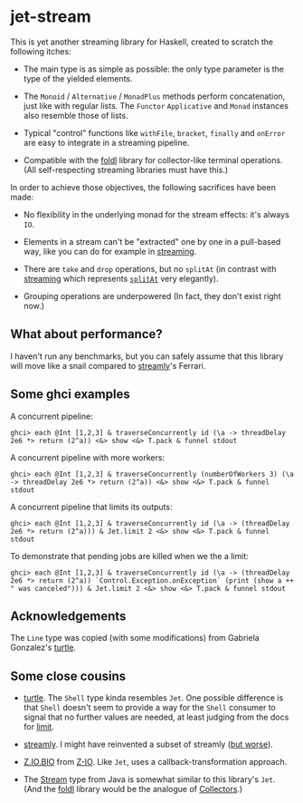 # jet-stream

This is yet another streaming library for Haskell, created to scratch the
following itches:

- The main type is as simple as possible: the only type parameter is the type
  of the yielded elements.

- The `Monoid` / `Alternative` / `MonadPlus` methods perform concatenation,
  just like with regular lists. The `Functor` `Applicative` and `Monad`
  instances also resemble those of lists.

- Typical "control" functions like `withFile`, `bracket`, `finally` and
  `onError` are easy to integrate in a streaming pipeline. 

- Compatible with the [foldl](https://hackage.haskell.org/package/foldl)
  library for collector-like terminal operations. (All self-respecting
  streaming libraries must have this.)

In order to achieve those objectives, the following sacrifices have been made:

- No flexibility in the underlying monad for the stream effects: it's always
  `IO`.

- Elements in a stream can't be "extracted" one by one in a pull-based way,
  like you can do for example in
  [streaming](https://hackage.haskell.org/package/streaming-0.2.3.0/docs/Streaming-Prelude.html#v:next).

- There are `take` and `drop` operations, but no `splitAt` (in contrast with
  [streaming](https://hackage.haskell.org/package/streaming-0.2.3.0/docs/Streaming-Prelude.html#v:next)
  which represents
  [`splitAt`](https://hackage.haskell.org/package/streaming-0.2.3.0/docs/Streaming-Prelude.html#v:splitAt)
  very elegantly). 

- Grouping operations are underpowered (In fact, they don't exist right now.)

## What about performance?

I haven't run any benchmarks, but you can safely assume that this library will
move like a snail compared to
[streamly](https://hackage.haskell.org/package/streamly)'s Ferrari.

## Some ghci examples

A concurrent pipeline:

    ghci> each @Int [1,2,3] & traverseConcurrently id (\a -> threadDelay 2e6 *> return (2^a)) <&> show <&> T.pack & funnel stdout

A concurrent pipeline with more workers:

    ghci> each @Int [1,2,3] & traverseConcurrently (numberOfWorkers 3) (\a -> threadDelay 2e6 *> return (2^a)) <&> show <&> T.pack & funnel stdout

A concurrent pipeline that limits its outputs:

    ghci> each @Int [1,2,3] & traverseConcurrently id (\a -> (threadDelay 2e6 *> return (2^a))) & Jet.limit 2 <&> show <&> T.pack & funnel stdout

To demonstrate that pending jobs are killed when we the a limit:

    ghci> each @Int [1,2,3] & traverseConcurrently id (\a -> (threadDelay 2e6 *> return (2^a)) `Control.Exception.onException` (print (show a ++ " was canceled"))) & Jet.limit 2 <&> show <&> T.pack & funnel stdout

## Acknowledgements

The `Line` type was copied (with some modifications) from Gabriela Gonzalez's
[turtle](https://hackage.haskell.org/package/turtle).

## Some close cousins

- [turtle](https://hackage.haskell.org/package/turtle). The `Shell` type kinda
  resembles `Jet`. One possible difference is that `Shell` doesn't seem to
  provide a way for the `Shell` consumer to signal that no further values are
  needed, at least judging from the docs for
  [limit](https://hackage.haskell.org/package/turtle-1.5.22/docs/Turtle-Prelude.html#v:limit).

- [streamly](https://hackage.haskell.org/package/streamly). I might have
  reinvented a subset of streamly ([but
  worse](https://www.mcmillen.dev/language_checklist.html)).

- [Z.IO.BIO](https://hackage.haskell.org/package/Z-IO-1.0.0.0/docs/Z-IO-BIO.html)
  from [Z-IO](https://hackage.haskell.org/package/Z-IO). Like `Jet`, uses a
  callback-transformation approach. 

- The
  [Stream](https://docs.oracle.com/en/java/javase/16/docs/api/java.base/java/util/stream/Stream.html)
  type from Java is somewhat similar to this library's `Jet`. (And the
  [foldl](https://hackage.haskell.org/package/foldl) library would be
  the analogue of
  [Collectors](https://docs.oracle.com/en/java/javase/16/docs/api/java.base/java/util/stream/Collectors.html).)

